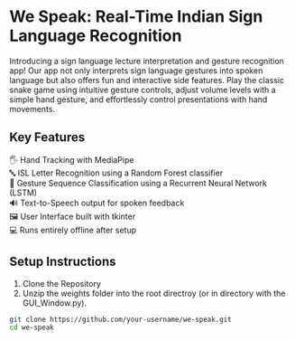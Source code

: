 # We Speak: Real-Time Indian Sign Language Recognition
Introducing a sign language lecture interpretation and gesture recognition app! Our app not only interprets sign language gestures into spoken language but also offers fun and interactive side features. Play the classic snake game using intuitive gesture controls, adjust volume levels with a simple hand gesture, and effortlessly control presentations with hand movements.  
## Key Features  
🖐️ Hand Tracking with MediaPipe  
🔤 ISL Letter Recognition using a Random Forest classifier  
🤲 Gesture Sequence Classification using a Recurrent Neural Network (LSTM)  
🔊 Text-to-Speech output for spoken feedback  
🖼️ User Interface built with tkinter  
💻 Runs entirely offline after setup  

## Setup Instructions  
1. Clone the Repository  
2. Unzip the weights folder into the root directroy (or in directory with the GUI_Window.py).  
```bash
git clone https://github.com/your-username/we-speak.git
cd we-speak
```
